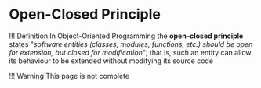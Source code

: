 # Open-Closed Principle
!!! Definition
	In Object-Oriented Programming the **open–closed principle** states "_software entities (classes, modules, functions, etc.) should be open for extension, but closed for modification_"; that is, such an entity can allow its behaviour to be extended without modifying its source code

!!! Warning
	This page is not complete